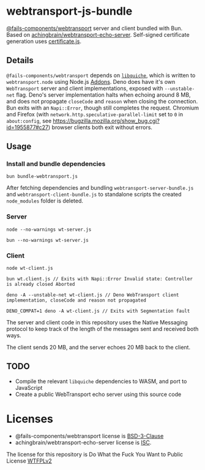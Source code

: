 # webtransport-js-bundle

[@fails-components/webtransport](https://github.com/fails-components/webtransport)
server and client bundled with Bun. Based on [achingbrain/webtransport-echo-server](https://github.com/achingbrain/webtransport-echo-server).
Self-signed certificate generation uses [certificate.js](https://github.com/achingbrain/webtransport-echo-server/blob/main/certificate.js).

## Details

`@fails-components/webtransport` depends on [`libquiche`](https://github.com/google/quiche), which is written to `webtransport.node`
using Node.js [Addons](https://nodejs.org/api/addons.html). Deno does have
it's own `WebTransport` server and client implementations, exposed with `--unstable-net`
flag. Deno's server implementation halts when echoing around 8 MB, and does not
propagate `closeCode` and `reason` when closing the connection. Bun exits with 
an `Napi::Error`, though still completes the request. Chromium and Firefox (with `network.http.speculative-parallel-limit` set to `0` in `about:config`, see https://bugzilla.mozilla.org/show_bug.cgi?id=1955877#c27)
browser clients both exit without errors.


## Usage

### Install and bundle dependencies

```
bun bundle-webtransport.js
```

After fetching dependencies and bundling `webtransport-server-bundle.js`
and `webtransport-client-bundle.js` to standalone scripts the created `node_modules` folder is
deleted.

### Server

```
node --no-warnings wt-server.js
```

```
bun --no-warnings wt-server.js
```

### Client

```
node wt-client.js
```

```
bun wt.client.js // Exits with Napi::Error Invalid state: Controller is already closed Aborted
```

```
deno -A --unstable-net wt-client.js // Deno WebTransport client implementation, closeCode and reason not propagated 
```

```
DENO_COMPAT=1 deno -A wt-client.js // Exits with Segmentation fault 
```

The server and client code in this repository uses the Native Messaging 
protocol to keep track of the length of the messages sent and received both ways.

The client sends 20 MB, and the server echoes 20 MB back to the client.

## TODO

- Compile the relevant `libquiche` dependencies to WASM, and port to JavaScript
- Create a public WebTransport echo server using this source code

# Licenses

- @fails-components/webtransport license is [BSD-3-Clause](https://github.com/guest271314/webtransport-1/blob/master/package.json#L13C15-L13C27)
- achingbrain/webtransport-echo-server
license is [ISC](https://github.com/achingbrain/webtransport-echo-server/blob/main/package.json#L11).

The license for this repository is Do What the Fuck You Want to Public License [WTFPLv2](http://www.wtfpl.net/about/)

